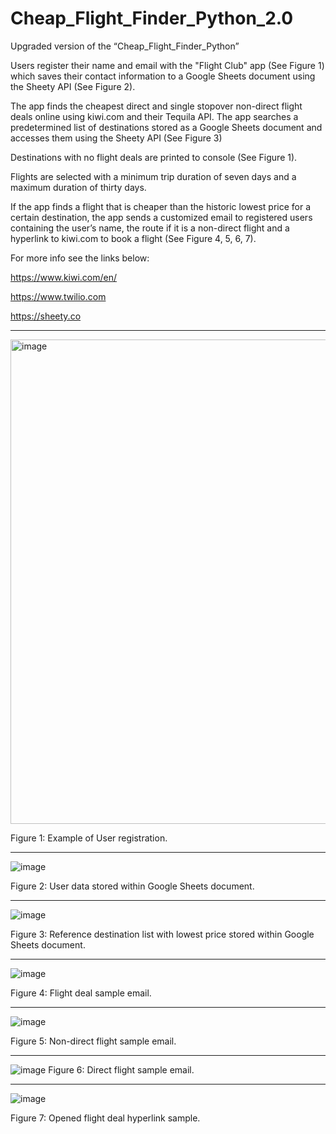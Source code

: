 # Cheap_Flight_Finder_Python_2.0
Upgraded version of the “Cheap_Flight_Finder_Python”

Users register their name and email with the "Flight Club" app (See Figure 1) which saves their contact information to a Google Sheets document using the Sheety API (See Figure 2).

The app finds the cheapest direct and single stopover non-direct flight deals online using kiwi.com and their Tequila API. The app searches a predetermined list of destinations stored as a Google Sheets document and accesses them using the Sheety API (See Figure 3)

Destinations with no flight deals are printed to console (See Figure 1). 

Flights are selected with a minimum trip duration of seven days and a maximum duration of thirty days.

If the app finds a flight that is cheaper than the historic lowest price for a certain destination, the app sends a customized email to registered users containing the user’s name, the route if it is a non-direct flight and a hyperlink to kiwi.com to book a flight (See Figure 4, 5, 6, 7).


For more info see the links below:

https://www.kiwi.com/en/

https://www.twilio.com

https://sheety.co

***

<img width="775" alt="image" src="https://user-images.githubusercontent.com/76194492/183819392-4f8928ac-c1ad-4b1c-bebc-52f81228331a.png">

Figure 1: Example of User registration.

***

![image](https://user-images.githubusercontent.com/76194492/183819721-7952681e-9111-40e5-913a-83451ccdbb6a.png)

Figure 2: User data stored within Google Sheets document.


***

![image](https://user-images.githubusercontent.com/76194492/183819523-1bb47068-fc44-4246-8792-5275ed7292af.png)

Figure 3: Reference destination list with lowest price stored within Google Sheets document.

***
![image](https://user-images.githubusercontent.com/76194492/183820300-c2f4047e-f78f-4fc7-83f2-0080960cc281.png)

Figure 4: Flight deal sample email.


***

![image](https://user-images.githubusercontent.com/76194492/183820001-bab189b6-3f6d-4d95-9c12-1aa8a9da18aa.png)

Figure 5: Non-direct flight sample email. 

***

![image](https://user-images.githubusercontent.com/76194492/183820472-c0f34e95-4f3f-4077-998b-c090b2fc6716.png)
Figure 6: Direct flight sample email.  

***

![image](https://user-images.githubusercontent.com/76194492/183822524-cc746825-dc93-4f85-94b8-cb9e285da340.png)

Figure 7: Opened flight deal hyperlink sample.  
